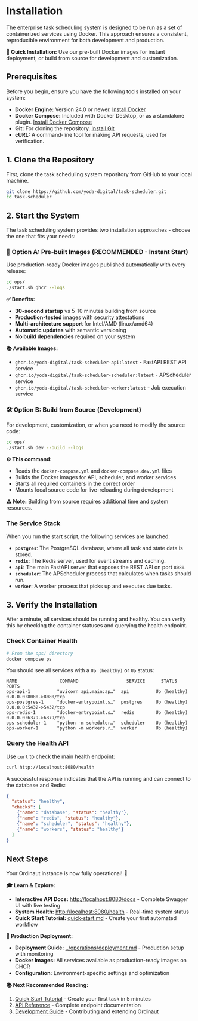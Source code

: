 # Installation

The enterprise task scheduling system is designed to be run as a set of containerized services using Docker. This approach ensures a consistent, reproducible environment for both development and production.

**🚀 Quick Installation:** Use our pre-built Docker images for instant deployment, or build from source for development and customization.

## Prerequisites

Before you begin, ensure you have the following tools installed on your system:

- **Docker Engine:** Version 24.0 or newer. [Install Docker](https://docs.docker.com/engine/install/)
- **Docker Compose:** Included with Docker Desktop, or as a standalone plugin. [Install Docker Compose](https://docs.docker.com/compose/install/)
- **Git:** For cloning the repository. [Install Git](https://git-scm.com/book/en/v2/Getting-Started-Installing-Git)
- **cURL:** A command-line tool for making API requests, used for verification.

## 1. Clone the Repository

First, clone the task scheduling system repository from GitHub to your local machine.

```bash
git clone https://github.com/yoda-digital/task-scheduler.git
cd task-scheduler
```

## 2. Start the System

The task scheduling system provides two installation approaches - choose the one that fits your needs:

### 🚀 **Option A: Pre-built Images (RECOMMENDED - Instant Start)**

Use production-ready Docker images published automatically with every release:

```bash
cd ops/
./start.sh ghcr --logs
```

**✅ Benefits:**
- **30-second startup** vs 5-10 minutes building from source
- **Production-tested** images with security attestations
- **Multi-architecture support** for Intel/AMD (linux/amd64)
- **Automatic updates** with semantic versioning
- **No build dependencies** required on your system

**📚 Available Images:**
- `ghcr.io/yoda-digital/task-scheduler-api:latest` - FastAPI REST API service
- `ghcr.io/yoda-digital/task-scheduler-scheduler:latest` - APScheduler service  
- `ghcr.io/yoda-digital/task-scheduler-worker:latest` - Job execution service

### 🛠️ **Option B: Build from Source (Development)**

For development, customization, or when you need to modify the source code:

```bash
cd ops/
./start.sh dev --build --logs
```

**⚙️ This command:**
- Reads the `docker-compose.yml` and `docker-compose.dev.yml` files
- Builds the Docker images for API, scheduler, and worker services
- Starts all required containers in the correct order
- Mounts local source code for live-reloading during development

**⚠️ Note:** Building from source requires additional time and system resources.

### The Service Stack

When you run the start script, the following services are launched:

- **`postgres`**: The PostgreSQL database, where all task and state data is stored.
- **`redis`**: The Redis server, used for event streams and caching.
- **`api`**: The main FastAPI server that exposes the REST API on port `8080`.
- **`scheduler`**: The APScheduler process that calculates when tasks should run.
- **`worker`**: A worker process that picks up and executes due tasks.

## 3. Verify the Installation

After a minute, all services should be running and healthy. You can verify this by checking the container statuses and querying the health endpoint.

### Check Container Health

```bash
# From the ops/ directory
docker compose ps
```

You should see all services with a `Up (healthy)` or `Up` status:

```
NAME                COMMAND                  SERVICE      STATUS        PORTS
ops-api-1          "uvicorn api.main:ap…"  api          Up (healthy)  0.0.0.0:8080->8080/tcp
ops-postgres-1     "docker-entrypoint.s…"  postgres     Up (healthy)  0.0.0.0:5432->5432/tcp
ops-redis-1        "docker-entrypoint.s…"  redis        Up (healthy)  0.0.0.0:6379->6379/tcp
ops-scheduler-1    "python -m scheduler…"  scheduler    Up (healthy)
ops-worker-1       "python -m workers.r…"  worker       Up (healthy)
```

### Query the Health API

Use `curl` to check the main health endpoint:

```bash
curl http://localhost:8080/health
```

A successful response indicates that the API is running and can connect to the database and Redis:

```json
{
  "status": "healthy",
  "checks": [
    {"name": "database", "status": "healthy"},
    {"name": "redis", "status": "healthy"},
    {"name": "scheduler", "status": "healthy"},
    {"name": "workers", "status": "healthy"}
  ]
}
```

## Next Steps

Your Ordinaut instance is now fully operational! 🎉

**🎓 Learn & Explore:**
- **Interactive API Docs:** [http://localhost:8080/docs](http://localhost:8080/docs) - Complete Swagger UI with live testing
- **System Health:** [http://localhost:8080/health](http://localhost:8080/health) - Real-time system status
- **Quick Start Tutorial:** [quick-start.md](quick-start.md) - Create your first automated workflow

**🚀 Production Deployment:**
- **Deployment Guide:** [../operations/deployment.md](../operations/deployment.md) - Production setup with monitoring
- **Docker Images:** All services available as production-ready images on GHCR
- **Configuration:** Environment-specific settings and optimization

**📚 Next Recommended Reading:**
1. [Quick Start Tutorial](quick-start.md) - Create your first task in 5 minutes
2. [API Reference](../api/api_reference.md) - Complete endpoint documentation
3. [Development Guide](../guides/development.md) - Contributing and extending Ordinaut